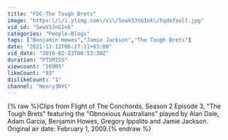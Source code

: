```yaml
---
title: "FOC-The Tough Brets"
image: "https:\/\/i.ytimg.com\/vi\/SewV3JnGInk\/hqdefault.jpg"
vid_id: "SewV3JnGInk"
categories: "People-Blogs"
tags: ["Benjamin Howes","Jamie Jackson","The Tough Brets"]
date: "2021-12-12T06:27:11+03:00"
vid_date: "2010-02-23T06:53:30Z"
duration: "PT5M15S"
viewcount: "16905"
likeCount: "93"
dislikeCount: "1"
channel: "Henry3NYC"
---
```

{% raw %}Clips from Flight of The Conchords, Season 2 Episode 3, &quot;The Tough Brets&quot; featuring the &quot;Obnoxious Australians&quot; played by Alan Dale, Adam Garcia, Benjamin Howes, Gregory Ippolito and Jamie Jackson.  Original air date: February 1, 2009.{% endraw %}
